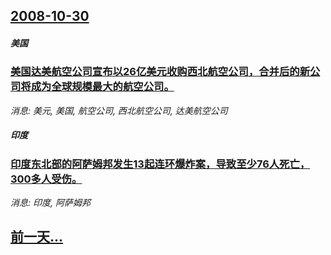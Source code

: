 ## [2008-10-30](/news/2008/10/30/index.md)

##### 美国
### [美国达美航空公司宣布以26亿美元收购西北航空公司，合并后的新公司将成为全球规模最大的航空公司。](/news/2008/10/30/美国达美航空公司宣布以26亿美元收购西北航空公司-合并后的新公司将成为全球规模最大的航空公司.md)
_消息: 美元, 美国, 航空公司, 西北航空公司, 达美航空公司_

##### 印度
### [印度东北部的阿萨姆邦发生13起连环爆炸案，导致至少76人死亡，300多人受伤。](/news/2008/10/30/印度东北部的阿萨姆邦发生13起连环爆炸案-导致至少76人死亡-300多人受伤.md)
_消息: 印度, 阿萨姆邦_

## [前一天...](/news/2008/10/29/index.md)

